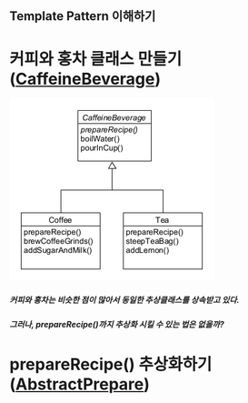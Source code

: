 ## Template Pattern 이해하기

# 커피와 홍차 클래스 만들기 ([CaffeineBeverage](./CaffeineBeverage))
![inline-block](./CaffeineBeverage/TemplatePattern-Intro.png)
##### 커피와 홍차는 비슷한 점이 많아서 동일한 추상클래스를 상속받고 있다.
##### 그러나, prepareRecipe()까지 추상화 시킬 수 있는 법은 없을까?

# prepareRecipe() 추상화하기 ([AbstractPrepare](./AbstractPrepare))
